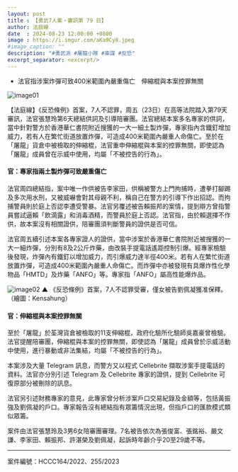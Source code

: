 ```yaml
---
layout: post
title : 【勇武7人案・審訊第 79 日】
author: 法庭線
date  : 2024-08-23 12:00:00 +0800
image : https://i.imgur.com/aKa9Cy8.jpeg
#image_caption: ""
description: "#勇武派 #屠龍小隊 #串謀 #反恐"
excerpt_separator: <excerpt/>
---
```


- 法官指涉案炸彈可致400米範圍內嚴重傷亡　伸縮棍與本案控罪無關

<excerpt/>

![image01](https://i.imgur.com/Yh80g7R.png)

【法庭線】《反恐條例》首案，7人不認罪，周五（23日）在高等法院踏入第79天審訊，法官張慧玲第6天總結供詞及引導陪審團。法官總結本案多名專家的供詞，當中針對警方於香港華仁書院附近搜獲的一大一細土製炸彈，專家指內含鐵釘增加威力，若有人在繁忙街道放置炸彈，可造成400米範圍內嚴重人命傷亡。至於在「屠龍」貨倉中被檢取的伸縮棍，法官重申伸縮棍與本案的控罪無關，即使認為「屠龍」成員曾在示威中使用，均屬「不被控告的行為」。

#### 官：專家指兩土製炸彈可致嚴重傷亡

法官周四總結指，案中唯一作供被告李家田，供稱被警方上門拘捕時，遭拳打腳踢及多次用水刑，又被威嚇會對其母親不利，稱自己在警方的引導下作出招認。而拘捕警員則於庭上否認李遭受警暴。法官另覆述被告賴振邦的案情，提到辯方曾指警員嘗試逼賴「飲滴露」和消毒酒精，而警員於庭上否認。法官指，由於賴選擇不作供，故本案沒有相關證供，陪審團須判斷警員的證供是否可信。

法官周五續引述本案各專家證人的證供，當中涉案於香港華仁書院附近被搜獲的一大一細炸彈，分別有8及2公斤炸藥，由改裝手提電話遙距控制引爆。經專家檢驗後發現，炸彈內有鐵釘以增加威力，而引爆威力達半徑400米。若有人在繁忙街道放置炸彈，可造成400米範圍內嚴重人命傷亡。而炸彈中亦被發現有具爆炸性化學物品「HMTD」及炸藥「ANFO」等。專家指「ANFO」屬高性能爆炸品。

![image02](https://i.imgur.com/OnsSV93.png)
▲ 《反恐條例》首案，7人不認罪受審，僅女被告劉佩凝獲准保釋。（繪圖：Kensahung）

#### 官：伸縮棍與本案控罪無關

至於「屠龍」於荃灣貨倉被檢取的11支伸縮棍，政府化驗所化驗師吳嘉豪曾檢驗。法官提醒陪審團，伸縮棍與本案的控罪無關，即使認為「屠龍」成員曾於示威活動中使用，進行暴動或非法集結，均屬「不被控告的行為」。

本案涉及大量 Telegram 訊息，而警方又以程式 Cellebrite 擷取涉案手提電話的資料。法官亦分別引述 Telegram 及 Cellebrite 專家的證供，提到 Cellebrite 可復原部分被刪除的訊息。

法官另引述財務專家的意見，此專家曾分析涉案戶口交易紀錄及金額等，包括黃振強及劉佩凝的戶口。專家報告沒有總結指有眾籌情況出現，但指戶口的匯款模式類似眾籌。

案件由法官張慧玲及3男6女陪審團審理。7名被告依次為張俊富、張銘裕、嚴文謙、李家田、賴振邦、許湛榮及劉佩凝，起訴時年齡介乎20至29歲不等。

---

案件編號：HCCC164/2022、255/2023
